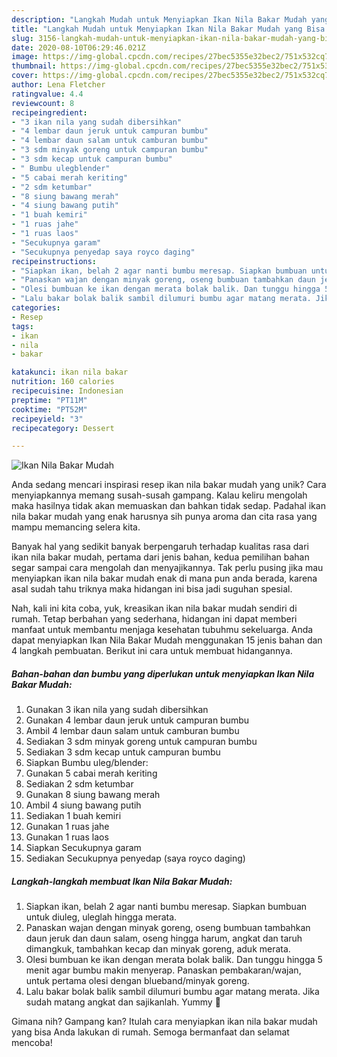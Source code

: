 ```yaml
---
description: "Langkah Mudah untuk Menyiapkan Ikan Nila Bakar Mudah yang Bisa Manjain Lidah"
title: "Langkah Mudah untuk Menyiapkan Ikan Nila Bakar Mudah yang Bisa Manjain Lidah"
slug: 3156-langkah-mudah-untuk-menyiapkan-ikan-nila-bakar-mudah-yang-bisa-manjain-lidah
date: 2020-08-10T06:29:46.021Z
image: https://img-global.cpcdn.com/recipes/27bec5355e32bec2/751x532cq70/ikan-nila-bakar-mudah-foto-resep-utama.jpg
thumbnail: https://img-global.cpcdn.com/recipes/27bec5355e32bec2/751x532cq70/ikan-nila-bakar-mudah-foto-resep-utama.jpg
cover: https://img-global.cpcdn.com/recipes/27bec5355e32bec2/751x532cq70/ikan-nila-bakar-mudah-foto-resep-utama.jpg
author: Lena Fletcher
ratingvalue: 4.4
reviewcount: 8
recipeingredient:
- "3 ikan nila yang sudah dibersihkan"
- "4 lembar daun jeruk untuk campuran bumbu"
- "4 lembar daun salam untuk camburan bumbu"
- "3 sdm minyak goreng untuk campuran bumbu"
- "3 sdm kecap untuk campuran bumbu"
- " Bumbu ulegblender"
- "5 cabai merah keriting"
- "2 sdm ketumbar"
- "8 siung bawang merah"
- "4 siung bawang putih"
- "1 buah kemiri"
- "1 ruas jahe"
- "1 ruas laos"
- "Secukupnya garam"
- "Secukupnya penyedap saya royco daging"
recipeinstructions:
- "Siapkan ikan, belah 2 agar nanti bumbu meresap. Siapkan bumbuan untuk diuleg, uleglah hingga merata."
- "Panaskan wajan dengan minyak goreng, oseng bumbuan tambahkan daun jeruk dan daun salam, oseng hingga harum, angkat dan taruh dimangkuk, tambahkan kecap dan minyak goreng, aduk merata."
- "Olesi bumbuan ke ikan dengan merata bolak balik. Dan tunggu hingga 5 menit agar bumbu makin menyerap. Panaskan pembakaran/wajan, untuk pertama olesi dengan blueband/minyak goreng."
- "Lalu bakar bolak balik sambil dilumuri bumbu agar matang merata. Jika sudah matang angkat dan sajikanlah. Yummy 💚"
categories:
- Resep
tags:
- ikan
- nila
- bakar

katakunci: ikan nila bakar 
nutrition: 160 calories
recipecuisine: Indonesian
preptime: "PT11M"
cooktime: "PT52M"
recipeyield: "3"
recipecategory: Dessert

---
```



![Ikan Nila Bakar Mudah](https://img-global.cpcdn.com/recipes/27bec5355e32bec2/751x532cq70/ikan-nila-bakar-mudah-foto-resep-utama.jpg)

Anda sedang mencari inspirasi resep ikan nila bakar mudah yang unik? Cara menyiapkannya memang susah-susah gampang. Kalau keliru mengolah maka hasilnya tidak akan memuaskan dan bahkan tidak sedap. Padahal ikan nila bakar mudah yang enak harusnya sih punya aroma dan cita rasa yang mampu memancing selera kita.



Banyak hal yang sedikit banyak berpengaruh terhadap kualitas rasa dari ikan nila bakar mudah, pertama dari jenis bahan, kedua pemilihan bahan segar sampai cara mengolah dan menyajikannya. Tak perlu pusing jika mau menyiapkan ikan nila bakar mudah enak di mana pun anda berada, karena asal sudah tahu triknya maka hidangan ini bisa jadi suguhan spesial.


Nah, kali ini kita coba, yuk, kreasikan ikan nila bakar mudah sendiri di rumah. Tetap berbahan yang sederhana, hidangan ini dapat memberi manfaat untuk membantu menjaga kesehatan tubuhmu sekeluarga. Anda dapat menyiapkan Ikan Nila Bakar Mudah menggunakan 15 jenis bahan dan 4 langkah pembuatan. Berikut ini cara untuk membuat hidangannya.

<!--inarticleads1-->

##### Bahan-bahan dan bumbu yang diperlukan untuk menyiapkan Ikan Nila Bakar Mudah:

1. Gunakan 3 ikan nila yang sudah dibersihkan
1. Gunakan 4 lembar daun jeruk untuk campuran bumbu
1. Ambil 4 lembar daun salam untuk camburan bumbu
1. Sediakan 3 sdm minyak goreng untuk campuran bumbu
1. Sediakan 3 sdm kecap untuk campuran bumbu
1. Siapkan  Bumbu uleg/blender:
1. Gunakan 5 cabai merah keriting
1. Sediakan 2 sdm ketumbar
1. Gunakan 8 siung bawang merah
1. Ambil 4 siung bawang putih
1. Sediakan 1 buah kemiri
1. Gunakan 1 ruas jahe
1. Gunakan 1 ruas laos
1. Siapkan Secukupnya garam
1. Sediakan Secukupnya penyedap (saya royco daging)




<!--inarticleads2-->

##### Langkah-langkah membuat Ikan Nila Bakar Mudah:

1. Siapkan ikan, belah 2 agar nanti bumbu meresap. Siapkan bumbuan untuk diuleg, uleglah hingga merata.
1. Panaskan wajan dengan minyak goreng, oseng bumbuan tambahkan daun jeruk dan daun salam, oseng hingga harum, angkat dan taruh dimangkuk, tambahkan kecap dan minyak goreng, aduk merata.
1. Olesi bumbuan ke ikan dengan merata bolak balik. Dan tunggu hingga 5 menit agar bumbu makin menyerap. Panaskan pembakaran/wajan, untuk pertama olesi dengan blueband/minyak goreng.
1. Lalu bakar bolak balik sambil dilumuri bumbu agar matang merata. Jika sudah matang angkat dan sajikanlah. Yummy 💚




Gimana nih? Gampang kan? Itulah cara menyiapkan ikan nila bakar mudah yang bisa Anda lakukan di rumah. Semoga bermanfaat dan selamat mencoba!

